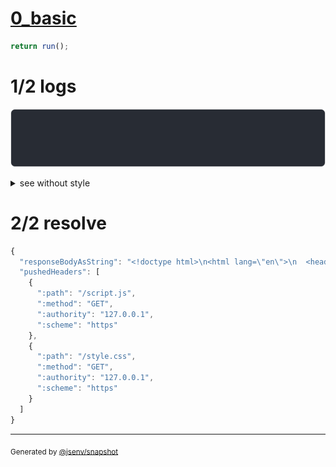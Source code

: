 # [0_basic](../../http2_push.test.mjs#L98)

```js
return run();
```

# 1/2 logs

![img](log_group.svg)

<details>
  <summary>see without style</summary>

```console
server started at https://127.0.0.1
GET https://127.0.0.1/main.html
  Push /script.js
  Push /style.css
  200 OK
```

</details>


# 2/2 resolve

```js
{
  "responseBodyAsString": "<!doctype html>\n<html lang=\"en\">\n  <head>\n    <title>Basic website</title>\n    <link rel=\"icon\" href=\"data:,\" />\n  </head>\n\n  <body>\n    <link rel=\"stylesheet\" href=\"./style.css\" />\n    <script type=\"module\" src=\"./script.js\"></script>\n  </body>\n</html>\n",
  "pushedHeaders": [
    {
      ":path": "/script.js",
      ":method": "GET",
      ":authority": "127.0.0.1",
      ":scheme": "https"
    },
    {
      ":path": "/style.css",
      ":method": "GET",
      ":authority": "127.0.0.1",
      ":scheme": "https"
    }
  ]
}
```

---

<sub>
  Generated by <a href="https://github.com/jsenv/core/tree/main/packages/tooling/snapshot">@jsenv/snapshot</a>
</sub>
